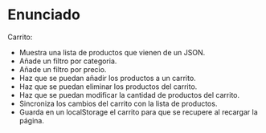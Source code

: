 # Enunciado

Carrito:

- Muestra una lista de productos que vienen de un JSON.
- Añade un filtro por categoria.
- Añade un filtro por precio.
- Haz que se puedan añadir los productos a un carrito.
- Haz que se puedan eliminar los productos del carrito.
- Haz que se puedan modificar la cantidad de productos del carrito.
- Sincroniza los cambios del carrito con la lista de productos.
- Guarda en un localStorage el carrito para que se recupere al recargar la página.